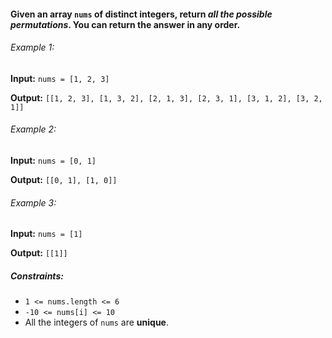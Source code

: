 <h4>Given an array <code>nums</code> of distinct integers, return <i>all the possible permutations</i>. You can return the answer in <b>any order</b>.</h4>

<h6>Example 1:</h6>
<p><b>Input:</b> <code>nums = [1, 2, 3]</code></p>
<p><b>Output:</b> <code>[[1, 2, 3], [1, 3, 2], [2, 1, 3], [2, 3, 1], [3, 1, 2], [3, 2, 1]]</code></p>

<h6>Example 2:</h6>
<p><b>Input:</b> <code>nums = [0, 1]</code></p>
<p><b>Output:</b> <code>[[0, 1], [1, 0]]</code></p>

<h6>Example 3:</h6>
<p><b>Input:</b> <code>nums = [1]</code></p>
<p><b>Output:</b> <code>[[1]]</code></p>

<h5>Constraints:</h5>
<ul>
    <li><code>1 <= nums.length <= 6</code></li>
    <li><code>-10 <= nums[i] <= 10</code></li>
    <li>All the integers of <code>nums</code> are <b>unique</b>.</li>
</ul>